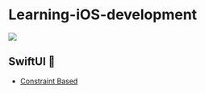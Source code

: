 # Learning-iOS-development

![](Images/banner.png)

## SwiftUI 🍄

- [Constraint Based](Animation/Constraint-Based/README.md)
